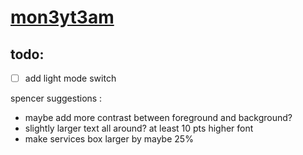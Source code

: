 # [mon3yt3am](https://mon3yt3am.github.io)

## todo:
- [ ] add light mode switch

spencer suggestions :
 - maybe add more contrast between foreground and background?
 - slightly larger text all around? at least 10 pts higher font
 - make services box larger by maybe 25%